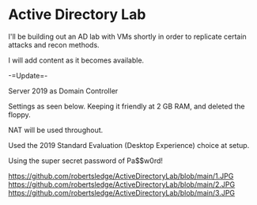 # Active Directory Lab

I'll be building out an AD lab with VMs shortly in order to replicate certain attacks and recon methods.

I will add content as it becomes available.


-=Update=-

Server 2019 as Domain Controller

Settings as seen below. Keeping it friendly at 2 GB RAM, and deleted the floppy.

NAT will be used throughout.

Used the 2019 Standard Evaluation (Desktop Experience) choice at setup.

Using the super secret password of Pa$$w0rd!

https://github.com/robertsledge/ActiveDirectoryLab/blob/main/1.JPG
https://github.com/robertsledge/ActiveDirectoryLab/blob/main/2.JPG
https://github.com/robertsledge/ActiveDirectoryLab/blob/main/3.JPG

